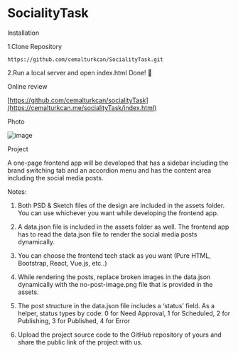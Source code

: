 # SocialityTask

Installation

1.Clone Repository

```
https://github.com/cemalturkcan/SocialityTask.git
```

2.Run a local server and open index.html Done! 🎉

Online review

[https://github.com/cemalturkcan/socialityTask](https://cemalturkcan.me/socialityTask/index.html)


Photo

![image](https://user-images.githubusercontent.com/101227219/194868931-5fd51581-02cc-493c-8a23-87e09b6a3409.png)


Project

A one-page frontend app will be developed that has a sidebar including the brand switching tab and an accordion menu and has the content area including the social media posts. 

Notes:

1) Both PSD & Sketch files of the design are included in the assets folder. You can use whichever you want while developing the frontend app.

2) A data.json file is included in the assets folder as well. The frontend app has to read the data.json file to render the social media posts dynamically.

3) You can choose the frontend tech stack as you want (Pure HTML, Bootstrap, React, Vue.js, etc..)

4) While rendering the posts, replace broken images in the data.json dynamically with the no-post-image.png file that is provided in the assets.

5) The post structure in the data.json file includes a ‘status’ field. As a helper, status types by code: 0 for Need Approval, 1 for Scheduled, 2 for Publishing, 3 for Published, 4 for Error

6) Upload the project source code to the GitHub repository of yours and share the public link of the project with us.
